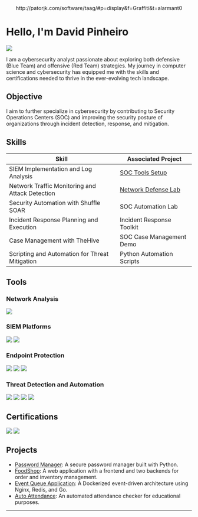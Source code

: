 

<div align="center">
http://patorjk.com/software/taag/#p=display&f=Graffiti&t=alarmant0
</div>                                                  

                                                                                                                             
                                                                                                                             


# Hello, I'm David Pinheiro
<a href="https://linkedin.com/in/davidmbp"><img src="https://img.shields.io/badge/-LinkedIn-0072b1?&style=for-the-badge&logo=linkedin&logoColor=white" /></a>

I am a cybersecurity analyst passionate about exploring both defensive (Blue Team) and offensive (Red Team) strategies. My journey in computer science and cybersecurity has equipped me with the skills and certifications needed to thrive in the ever-evolving tech landscape.

## Objective

I aim to further specialize in cybersecurity by contributing to Security Operations Centers (SOC) and improving the security posture of organizations through incident detection, response, and mitigation.

## Skills

| Skill                                          | Associated Project         |
|------------------------------------------------|----------------------------|
| SIEM Implementation and Log Analysis           | <a href="https://github.com/alarmant0">SOC Tools Setup</a> |
| Network Traffic Monitoring and Attack Detection | <a href="https://github.com/alarmant0">Network Defense Lab</a> |
| Security Automation with Shuffle SOAR          | SOC Automation Lab |
| Incident Response Planning and Execution       | Incident Response Toolkit |
| Case Management with TheHive                   | SOC Case Management Demo |
| Scripting and Automation for Threat Mitigation | Python Automation Scripts |

## Tools

### Network Analysis
<div>
    <img src="https://img.shields.io/badge/-Wireshark-1679A7?&style=for-the-badge&logo=Wireshark&logoColor=white" />
</div>

### SIEM Platforms
<div>
    <img src="https://img.shields.io/badge/-Palo_Alto_XSIAM-0073CF?&style=for-the-badge&logo=palo-alto-networks&logoColor=white" />
    <img src="https://img.shields.io/badge/-Elastic_SIEM-005571?&style=for-the-badge&logo=Elastic&logoColor=white" />
</div>

### Endpoint Protection
<div>
    <img src="https://img.shields.io/badge/-Palo_Alto_XDR-FF6C37?&style=for-the-badge&logo=palo-alto-networks&logoColor=white" />
    <img src="https://img.shields.io/badge/-Palo_Alto_WildFire-F26724?&style=for-the-badge&logo=palo-alto-networks&logoColor=white" />
    <img src="https://img.shields.io/badge/-Palo_Alto_XSIAM-0073CF?&style=for-the-badge&logo=palo-alto-networks&logoColor=white" />
</div>

### Threat Detection and Automation
<div>
    <img src="https://img.shields.io/badge/-Splunk-000000?&style=for-the-badge&logo=Splunk&logoColor=white" />
    <img src="https://img.shields.io/badge/-Snort-CC0000?&style=for-the-badge&logo=Snort&logoColor=white" />
    <img src="https://img.shields.io/badge/-Zeek-777BB4?&style=for-the-badge&logo=Zeek&logoColor=white" />
    <img src="https://img.shields.io/badge/-Shuffle_SOAR-333333?&style=for-the-badge&logoColor=white" />
</div>

## Certifications

<div>
<img src="https://img.shields.io/badge/-Cisco_CyberOps_Associate-005FCC?&style=for-the-badge&logo=cisco&logoColor=white" />
<img src="https://img.shields.io/badge/-Introduction_to_Cybersecurity-007ACC?&style=for-the-badge&logo=cisco&logoColor=white" />
</div>

## Projects

- <a href="https://github.com/alarmant0/password-manager">Password Manager</a>: A secure password manager built with Python.  
- <a href="https://github.com/alarmant0/foodshop">FoodShop</a>: A web application with a frontend and two backends for order and inventory management.  
- <a href="https://github.com/alarmant0/event-queue">Event Queue Application</a>: A Dockerized event-driven architecture using Nginx, Redis, and Go.  
- <a href="https://github.com/alarmant0/auto-attendance">Auto Attendance</a>: An automated attendance checker for educational purposes.  

---
